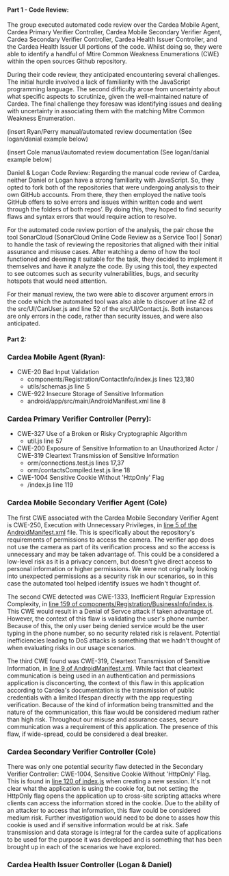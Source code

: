#### Part 1 - Code Review:

The group executed automated code review over the Cardea Mobile Agent, Cardea Primary Verifier Controller, Cardea Mobile Secondary Verifier Agent, Cardea Secondary Verifier Controller, Cardea Health Issuer Controller, and the Cardea Health Issuer UI portions of the code. Whilst doing so, they were able to identify a handful of Mtire Common Weakness Enumerations (CWE) within the open sources Github repository. 

During their code review, they anticipated encountering several challenges. The initial hurdle involved a lack of familiarity with the JavaScript programming language. The second difficulty arose from uncertainty about what specific aspects to scrutinize, given the well-maintained nature of Cardea. The final challenge they foresaw was identifying issues and dealing with uncertainty in associating them with the matching Mitre Common Weakness Enumeration.

(insert Ryan/Perry manual/automated review documentation (See logan/danial example below)

(insert Cole manual/automated review documentation (See logan/danial example below)

Daniel & Logan Code Review:
Regarding the manual code review of Cardea, neither Daniel or Logan have a strong familiarity with JavaScript. So, they opted to fork both of the repositories that were undergoing analysis to their own GitHub accounts. From there, they then employed the native tools GitHub offers to solve errors and issues within written code and went through the folders of both repos’. By doing this, they hoped to find security flaws and syntax errors that would require action to resolve. 

For the automated code review portion of the analysis, the pair chose the tool SonarCloud (SonarCloud Online Code Review as a Service Tool | Sonar) to handle the task of reviewing the repositories that aligned with their initial assurance and misuse cases. After watching a demo of how the tool functioned and deeming it suitable for the task, they decided to implement it themselves and have it analyze the code. By using this tool, they expected to see outcomes such as security vulnerabilities, bugs, and security hotspots that would need attention. 

For their manual review, the two were able to discover argument errors in the code which the automated tool was also able to discover at line 42 of the src/UI/CanUser.js and line 52 of the src/UI/Contact.js. Both instances are only errors in the code, rather than security issues, and were also anticipated.


#### Part 2:


### Cardea Mobile Agent (Ryan):
* CWE-20 Bad Input Validation
   * components/Registration/ContactInfo/index.js lines 123,180
   * utils/schemas.js line 5
* CWE-922 Insecure Storage of Sensitive Information
   * android/app/src/main/AndroidManifest.xml line 8


### Cardea Primary Verifier Controller (Perry):
* CWE-327 Use of a Broken or Risky Cryptographic Algorithm
   * util.js line 57
* CWE-200 Exposure of Sensitive Information to an Unauthorized Actor / CWE-319 Cleartext Transmission of Sensitive Information
   * orm/connections.test.js lines 17,37
   * orm/contactsCompiled.test.js line 18
* CWE-1004 Sensitive Cookie Without 'HttpOnly' Flag
   * /index.js line 119

### Cardea Mobile Secondary Verifier Agent (Cole)

The first CWE associated with the Cardea Mobile Secondary Verifier Agent is CWE-250, Execution with Unnecessary Privileges, in [line 5 of the AndroidManifest.xml](https://sonarcloud.io/project/security_hotspots?id=hydra1114_cardea-mobile-secondary-verifier-agent&file=android%2Fapp%2Fsrc%2Fmain%2FAndroidManifest.xml&fileUuid=AYwTawN1GsAc-SEPvuSg&tab=code) file. This is specifically about the repository's requirements of permissions to access the camera. The verifier app does not use the camera as part of its verification process and so the access is unnecessary and may be taken advantage of. This could be a considered a low-level risk as it is a privacy concern, but doesn't give direct access to personal information or higher permissions. We were not originally looking into unexpected permissions as a security risk in our scenarios, so in this case the automated tool helped identify issues we hadn't thought of.

The second CWE detected was CWE-1333, Inefficient Regular Expression Complexity, in [line 159 of components/Registration/BusinessInfo/index.js](https://sonarcloud.io/project/security_hotspots?id=hydra1114_cardea-mobile-secondary-verifier-agent&file=components%2FRegistration%2FBusinessInfo%2Findex.js&fileUuid=AYwTawN1GsAc-SEPvuRq). This CWE would result in a Denial of Servce attack if taken advantage of. However, the context of this flaw is validating the user's phone number. Because of this, the only user being denied service would be the user typing in the phone number, so no security related risk is relavent. Potential inefficiencies leading to DoS attacks is something that we hadn't thought of when evaluating risks in our usage scenarios.

The third CWE found was CWE-319, Cleartext Transmission of Sensitive Information, in [line 9 of AndroidManifest.xml](https://sonarcloud.io/project/security_hotspots?id=hydra1114_cardea-mobile-secondary-verifier-agent&file=android%2Fapp%2Fsrc%2Fmain%2FAndroidManifest.xml&fileUuid=AYwTawN1GsAc-SEPvuSg&tab=code). While fact that cleartext communication is being used in an authentication and permissions application is disconcerting, the context of this flaw in this application according to Cardea's documentation is the transmission of public credentials with a limited lifespan directly with the app requesting verification. Because of the kind of information being transmitted and the nature of the communication, this flaw would be considered medium rather than high risk. Throughout our misuse and assurance cases, secure communication was a requirement of this application. The presence of this flaw, if wide-spread, could be considered a deal breaker.

### Cardea Secondary Verifier Controller (Cole)

There was only one potential security flaw detected in the Secondary Verifier Controller: CWE-1004, Sensitive Cookie Without 'HttpOnly' Flag. This is found in [line 120 of index.js](https://sonarcloud.io/project/security_hotspots?id=hydra1114_cardea-secondary-verifier-controller&tab=code) when creating a new session. It's not clear what the application is using the cookie for, but not setting the HttpOnly flag opens the application up to cross-site scripting attacks where clients can access the information stored in the cookie. Due to the ability of an attacker to access that information, this flaw could be considered medium risk. Further investigation would need to be done to asses how this cookie is used and if sensitive information would be at risk. Safe transmission and data storage is integral for the cardea suite of applications to be used for the purpose it was developed and is something that has been brought up in each of the scenarios we have explored.

### Cardea Health Issuer Controller (Logan & Daniel)

